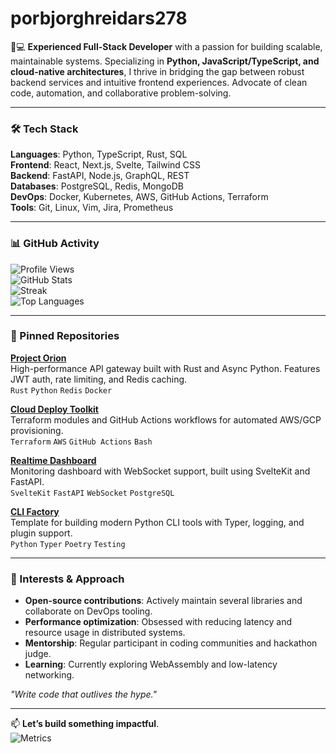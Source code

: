 # porbjorghreidars278

👨💻 **Experienced Full-Stack Developer** with a passion for building scalable, maintainable systems. Specializing in **Python, JavaScript/TypeScript, and cloud-native architectures**, I thrive in bridging the gap between robust backend services and intuitive frontend experiences. Advocate of clean code, automation, and collaborative problem-solving.

---

### 🛠️ Tech Stack  
**Languages**: Python, TypeScript, Rust, SQL  
**Frontend**: React, Next.js, Svelte, Tailwind CSS  
**Backend**: FastAPI, Node.js, GraphQL, REST  
**Databases**: PostgreSQL, Redis, MongoDB  
**DevOps**: Docker, Kubernetes, AWS, GitHub Actions, Terraform  
**Tools**: Git, Linux, Vim, Jira, Prometheus  

---

### 📊 GitHub Activity  

![Profile Views](https://komarev.com/ghpvc/?username=porbjorghreidars278&color=blue)  
![GitHub Stats](https://github-readme-stats.vercel.app/api?username=porbjorghreidars278&show_icons=true&theme=dark&hide_title=true)  
![Streak](https://github-readme-streak-stats.herokuapp.com/?user=porbjorghreidars278&theme=dark)  
![Top Languages](https://github-readme-stats.vercel.app/api/top-langs/?username=porbjorghreidars278&layout=compact&theme=dark&langs_count=8)

---

### 🔨 Pinned Repositories  
**[Project Orion](https://github.com/porbjorghreidars278/project-orion)**  
High-performance API gateway built with Rust and Async Python. Features JWT auth, rate limiting, and Redis caching.  
`Rust` `Python` `Redis` `Docker`

**[Cloud Deploy Toolkit](https://github.com/porbjorghreidars278/cloud-deploy-toolkit)**  
Terraform modules and GitHub Actions workflows for automated AWS/GCP provisioning.  
`Terraform` `AWS` `GitHub Actions` `Bash`

**[Realtime Dashboard](https://github.com/porbjorghreidars278/realtime-dashboard)**  
Monitoring dashboard with WebSocket support, built using SvelteKit and FastAPI.  
`SvelteKit` `FastAPI` `WebSocket` `PostgreSQL`

**[CLI Factory](https://github.com/porbjorghreidars278/cli-factory)**  
Template for building modern Python CLI tools with Typer, logging, and plugin support.  
`Python` `Typer` `Poetry` `Testing`

---

### 🌱 Interests & Approach  
- **Open-source contributions**: Actively maintain several libraries and collaborate on DevOps tooling.  
- **Performance optimization**: Obsessed with reducing latency and resource usage in distributed systems.  
- **Mentorship**: Regular participant in coding communities and hackathon judge.  
- **Learning**: Currently exploring WebAssembly and low-latency networking.  

*"Write code that outlives the hype."*  

--- 

📫 **Let’s build something impactful**.  
![Metrics](https://metrics.lecoq.io/porbjorghreidars278?template=classic&base=header%2C%20activity%2C%20community%2C%20repositories%2C%20metadata&base.indepth=false&base.hireable=false&base.skip=false&config.timezone=UTC)
